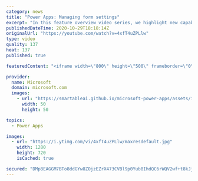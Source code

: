 ```yaml
---
category: news
title: "Power Apps: Managing form settings"
excerpt: "In this feature overview video series, we highlight new capabilities included in the latest update to Microsoft Power Apps.  Improvements to Microsoft Power Apps for managing form settings and events allow users to set various features on a form in the new modern designer.   Get the most out of Power"
publishedDateTime: 2020-10-29T18:18:14Z
originalUrl: "https://youtube.com/watch?v=4xfT4uZPLlw"
type: video
quality: 137
heat: 137
published: true

featuredContent: "<iframe width=\"800\" height=\"500\" frameborder=\"0\" src=\"https://www.youtube.com/embed/4xfT4uZPLlw\" allow=\"accelerometer; autoplay; encrypted-media; gyroscope; picture-in-picture\" allowfullscreen></iframe>"

provider:
  name: Microsoft
  domain: microsoft.com
  images:
    - url: "https://smartableai.github.io/microsoft-power-apps/assets/images/organizations/microsoft.com-50x50.jpg"
      width: 50
      height: 50

topics:
  - Power Apps

images:
  - url: "https://i.ytimg.com/vi/4xfT4uZPLlw/maxresdefault.jpg"
    width: 1280
    height: 720
    isCached: true

secured: "DMp8EAGGM7BTo8ddGYw8ZOjzEZrX473CVBl9p0Yub8IhdQC6rWQV2wf+t8kJjC4y+dKggMQn6fLPSTcerTGKQhLJUo3c9AoUagWr60f6zJw7rI+7N9Pg81JPPjujeIszr/Tto4pb5q+7noBt1JgevySv6udITTLmy+9w57kVzbPwxiNGPkiNCerkwL0xkDmMvBv0TZhGVoYwz7Kw0+cCdGg4mP2bG7nHpeAUr9WDSOnVQ1NQt0mmvO3eQUziM5kGMXHIpQG7kvObRbVxaRWH1l30cAlA5JX16zGopyqpfvT65BJtzlvBwsGOBDSDW3xSzoMjgeSiraWKfclH3Vd5BByt8gmOcXAsJ2ULU7pc61aiYSYmPPPWeP/ko1VZgRZZHEq4p7v4vkBUveelKUitqZjQawcH8ATXgji9u2H9ytpH5yuuW6a+zRtABHLsi/mu;fMk35k9WCEeb5GHjjHS8yA=="
---
```


